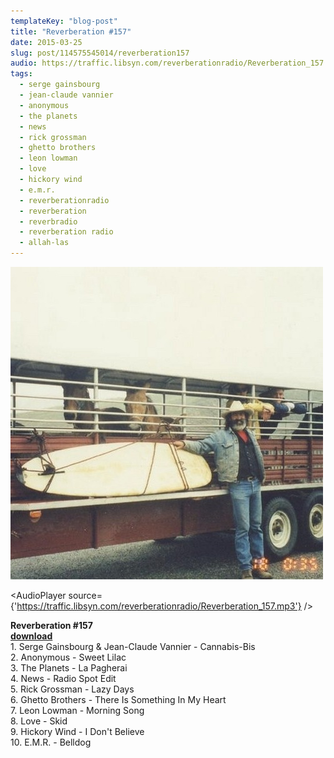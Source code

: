 ```yaml
---
templateKey: "blog-post"
title: "Reverberation #157"
date: 2015-03-25
slug: post/114575545014/reverberation157
audio: https://traffic.libsyn.com/reverberationradio/Reverberation_157.mp3
tags:
  - serge gainsbourg
  - jean-claude vannier
  - anonymous
  - the planets
  - news
  - rick grossman
  - ghetto brothers
  - leon lowman
  - love
  - hickory wind
  - e.m.r.
  - reverberationradio
  - reverberation
  - reverbradio
  - reverberation radio
  - allah-las
---
```


![Reverberation #157](../images/f1e9f1589a2c66619072e7591ffef40288392b41d997fb93a40d943c5da67291.jpg)

<AudioPlayer source={'https://traffic.libsyn.com/reverberationradio/Reverberation_157.mp3'} />

<p><b>Reverberation #157<br /><a href="https://traffic.libsyn.com/reverberationradio/Reverberation_157.mp3">download</a></b><br />1. Serge Gainsbourg &amp; Jean-Claude Vannier - Cannabis-Bis<br />2. Anonymous - Sweet Lilac<br />3. The Planets - La Pagherai<br />4. News - Radio Spot Edit<br />5. Rick Grossman - Lazy Days<br />6. Ghetto Brothers - There Is Something In My Heart<br />7. Leon Lowman - Morning Song<br />8. Love - Skid<br />9. Hickory Wind - I Don't Believe<br />10. E.M.R. - Belldog</p>
